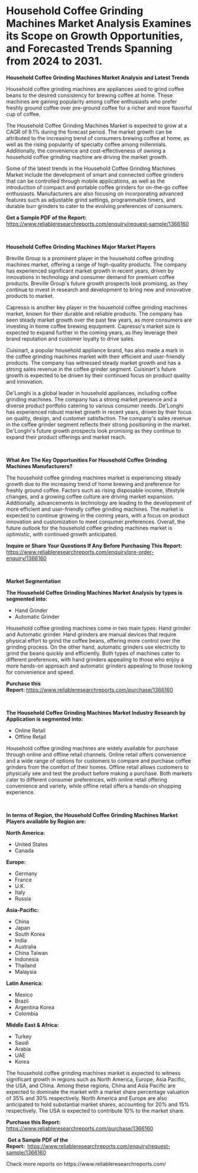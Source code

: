 <p><h1>Household Coffee Grinding Machines Market Analysis Examines its Scope on Growth Opportunities, and Forecasted Trends Spanning from 2024 to 2031.</h1></p><p><strong>Household Coffee Grinding Machines Market Analysis and Latest Trends</strong></p>
<p><p>Household coffee grinding machines are appliances used to grind coffee beans to the desired consistency for brewing coffee at home. These machines are gaining popularity among coffee enthusiasts who prefer freshly ground coffee over pre-ground coffee for a richer and more flavorful cup of coffee.</p><p>The Household Coffee Grinding Machines Market is expected to grow at a CAGR of 9.1% during the forecast period. The market growth can be attributed to the increasing trend of consumers brewing coffee at home, as well as the rising popularity of specialty coffee among millennials. Additionally, the convenience and cost-effectiveness of owning a household coffee grinding machine are driving the market growth.</p><p>Some of the latest trends in the Household Coffee Grinding Machines Market include the development of smart and connected coffee grinders that can be controlled through mobile applications, as well as the introduction of compact and portable coffee grinders for on-the-go coffee enthusiasts. Manufacturers are also focusing on incorporating advanced features such as adjustable grind settings, programmable timers, and durable burr grinders to cater to the evolving preferences of consumers.</p></p>
<p><strong>Get a Sample PDF of the Report:&nbsp;</strong> <a href="https://www.reliableresearchreports.com/enquiry/request-sample/1366160">https://www.reliableresearchreports.com/enquiry/request-sample/1366160</a></p>
<p>&nbsp;</p>
<p><strong>Household Coffee Grinding Machines Major Market Players</strong></p>
<p><p>Breville Group is a prominent player in the household coffee grinding machines market, offering a range of high-quality products. The company has experienced significant market growth in recent years, driven by innovations in technology and consumer demand for premium coffee products. Breville Group's future growth prospects look promising, as they continue to invest in research and development to bring new and innovative products to market.</p><p>Capresso is another key player in the household coffee grinding machines market, known for their durable and reliable products. The company has seen steady market growth over the past few years, as more consumers are investing in home coffee brewing equipment. Capresso's market size is expected to expand further in the coming years, as they leverage their brand reputation and customer loyalty to drive sales.</p><p>Cuisinart, a popular household appliance brand, has also made a mark in the coffee grinding machines market with their efficient and user-friendly products. The company has witnessed steady market growth and has a strong sales revenue in the coffee grinder segment. Cuisinart's future growth is expected to be driven by their continued focus on product quality and innovation.</p><p>De'Longhi is a global leader in household appliances, including coffee grinding machines. The company has a strong market presence and a diverse product portfolio catering to various consumer needs. De'Longhi has experienced robust market growth in recent years, driven by their focus on quality, design, and customer satisfaction. The company's sales revenue in the coffee grinder segment reflects their strong positioning in the market. De'Longhi's future growth prospects look promising as they continue to expand their product offerings and market reach.</p></p>
<p>&nbsp;</p>
<p><strong>What Are The Key Opportunities For Household Coffee Grinding Machines Manufacturers?</strong></p>
<p><p>The household coffee grinding machines market is experiencing steady growth due to the increasing trend of home brewing and preference for freshly ground coffee. Factors such as rising disposable income, lifestyle changes, and a growing coffee culture are driving market expansion. Additionally, advancements in technology are leading to the development of more efficient and user-friendly coffee grinding machines. The market is expected to continue growing in the coming years, with a focus on product innovation and customization to meet consumer preferences. Overall, the future outlook for the household coffee grinding machines market is optimistic, with continued growth anticipated.</p></p>
<p><strong>Inquire or Share Your Questions If Any Before Purchasing This Report:</strong> <a href="https://www.reliableresearchreports.com/enquiry/pre-order-enquiry/1366160">https://www.reliableresearchreports.com/enquiry/pre-order-enquiry/1366160</a></p>
<p>&nbsp;</p>
<p><strong>Market Segmentation</strong></p>
<p><strong>The Household Coffee Grinding Machines Market Analysis by types is segmented into:</strong></p>
<p><ul><li>Hand Grinder</li><li>Automatic Grinder</li></ul></p>
<p><p>Household coffee grinding machines come in two main types: Hand grinder and Automatic grinder. Hand grinders are manual devices that require physical effort to grind the coffee beans, offering more control over the grinding process. On the other hand, automatic grinders use electricity to grind the beans quickly and efficiently. Both types of machines cater to different preferences, with hand grinders appealing to those who enjoy a more hands-on approach and automatic grinders appealing to those looking for convenience and speed.</p></p>
<p><strong>Purchase this Report:&nbsp;</strong><a href="https://www.reliableresearchreports.com/purchase/1366160">https://www.reliableresearchreports.com/purchase/1366160</a></p>
<p>&nbsp;</p>
<p><strong>The Household Coffee Grinding Machines Market Industry Research by Application is segmented into:</strong></p>
<p><ul><li>Online Retail</li><li>Offline Retail</li></ul></p>
<p><p>Household coffee grinding machines are widely available for purchase through online and offline retail channels. Online retail offers convenience and a wide range of options for customers to compare and purchase coffee grinders from the comfort of their homes. Offline retail allows customers to physically see and test the product before making a purchase. Both markets cater to different consumer preferences, with online retail offering convenience and variety, while offline retail offers a hands-on shopping experience.</p></p>
<p>&nbsp;</p>
<p><strong>In terms of Region, the Household Coffee Grinding Machines Market Players available by Region are:</strong></p>
<p>
    <p> <strong> North America: </strong>
        <ul>
            <li>United States</li>
            <li>Canada</li>
        </ul>
        </p> 
    <p> <strong> Europe: </strong>
        <ul>
            <li>Germany</li>
            <li>France</li>
            <li>U.K.</li>
            <li>Italy</li>
            <li>Russia</li>
        </ul>
        </p> 
    <p> <strong> Asia-Pacific: </strong>
        <ul>
            <li>China</li>
            <li>Japan</li>
            <li>South Korea</li>
            <li>India</li>
            <li>Australia</li>
            <li>China Taiwan</li>
            <li>Indonesia</li>
            <li>Thailand</li>
            <li>Malaysia</li>
        </ul>
        </p> 
    <p> <strong> Latin America: </strong>
        <ul>
            <li>Mexico</li>
            <li>Brazil</li>
            <li>Argentina Korea</li>
            <li>Colombia</li>
        </ul>
        </p> 
    <p> <strong> Middle East & Africa: </strong>
        <ul>
            <li>Turkey</li>
            <li>Saudi</li>
            <li>Arabia</li>
            <li>UAE</li>
            <li>Korea</li>
        </ul>
    </p>
    </p>
<p><p>The household coffee grinding machines market is expected to witness significant growth in regions such as North America, Europe, Asia Pacific, the USA, and China. Among these regions, China and Asia Pacific are expected to dominate the market with a market share percentage valuation of 35% and 30% respectively. North America and Europe are also anticipated to hold substantial market shares, accounting for 20% and 15% respectively. The USA is expected to contribute 10% to the market share.</p></p>
<p><strong>Purchase this Report: </strong><a href="https://www.reliableresearchreports.com/purchase/1366160">https://www.reliableresearchreports.com/purchase/1366160</a></p>
<p>&nbsp;<strong>Get a Sample PDF of the Report:&nbsp;&nbsp;</strong><a href="https://www.reliableresearchreports.com/enquiry/request-sample/1366160">https://www.reliableresearchreports.com/enquiry/request-sample/1366160</a></p>
<p><strong></strong></p>
<p>Check more reports on https://www.reliableresearchreports.com/</p>